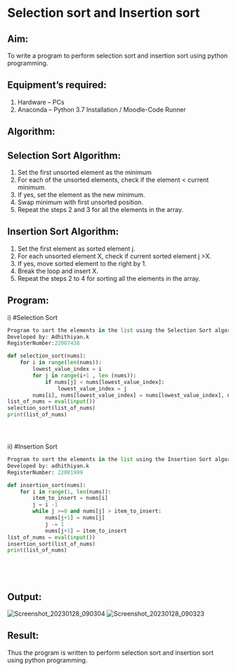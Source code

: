 # Selection sort and Insertion sort
## Aim:
To write a program to perform selection sort and insertion sort using python programming.
## Equipment’s required:
1.	Hardware – PCs
2.	Anaconda – Python 3.7 Installation / Moodle-Code Runner
## Algorithm:
## Selection Sort Algorithm:
1.	Set the first unsorted element as the minimum
2.	For each of the unsorted elements, check if the element < current minimum.
3.	If yes, set the element as the new minimum.
4.	Swap minimum with first unsorted position.
5.	Repeat the steps 2 and 3 for all the elements in the array.
## Insertion Sort Algorithm:
1.	Set the first element as sorted element j.
2.	For each unsorted element X, check if current sorted element j >X.
3.	If yes, move sorted element to the right by 1.
4.	Break the loop and insert X.
5.	Repeat the steps 2 to 4 for sorting all the elements in the array.
## Program:
i)	#Selection Sort
```python
Program to sort the elements in the list using the Selection Sort algorithm.
Developed by: Adhithiyan.k
RegisterNumber:22007438

def selection_sort(nums):
    for i in range(len(nums)):
        lowest_value_index = i
        for j in range(i+1 , len (nums)):
            if nums[j] < nums[lowest_value_index]:
                lowest_value_index = j
        nums[i], nums[lowest_value_index] = nums[lowest_value_index], nums[i]
list_of_nums = eval(input())
selection_sort(list_of_nums)
print(list_of_nums)





```
ii)	#Insertion Sort
```python
Program to sort the elements in the list using the Insertion Sort algorithm.
Developed by: adhithiyan.k
RegisterNumber: 22001999

def insertion_sort(nums):
    for i in range(1, len(nums)):
        item_to_insert = nums[i]
        j = i -1
        while j >=0 and nums[j] > item_to_insert:
            nums[j+1] = nums[j]
            j -= 1
            nums[j+1] = item_to_insert
list_of_nums = eval(input())
insertion_sort(list_of_nums)
print(list_of_nums)






```

## Output:
![Screenshot_20230128_090304](https://user-images.githubusercontent.com/121029258/215275207-3faadb09-d058-45fb-aa16-5e3203a190cc.png)
![Screenshot_20230128_090323](https://user-images.githubusercontent.com/121029258/215275211-c96331e6-d103-4796-874c-176890087437.png)


## Result:
Thus the program is written to perform selection sort and insertion sort using python programming.
